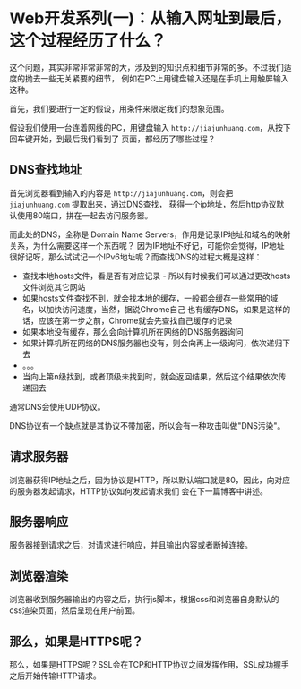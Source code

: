 # Web开发系列(一)：从输入网址到最后，这个过程经历了什么？

这个问题，其实非常非常非常的大，涉及到的知识点和细节非常的多。不过我们适度的抛去一些无关紧要的细节，
例如在PC上用键盘输入还是在手机上用触屏输入这种。

首先，我们要进行一定的假设，用条件来限定我们的想象范围。

假设我们使用一台连着网线的PC，用键盘输入 `http://jiajunhuang.com`，从按下回车键开始，到最后我们看到了
页面，都经历了哪些过程？

## DNS查找地址

首先浏览器看到输入的内容是 `http://jiajunhuang.com`，则会把 `jiajunhuang.com` 提取出来，通过DNS查找，
获得一个ip地址，然后http协议默认使用80端口，拼在一起去访问服务器。

而此处的DNS，全称是 Domain Name Servers，作用是记录IP地址和域名的映射关系，为什么需要这样一个东西呢？
因为IP地址不好记，可能你会觉得，IP地址很好记呀，那么试试记一个IPv6地址呢？而查找DNS的过程大概是这样：

- 查找本地hosts文件，看是否有对应记录 - 所以有时候我们可以通过更改hosts文件浏览其它网站
- 如果hosts文件查找不到，就会找本地的缓存，一般都会缓存一些常用的域名，以加快访问速度，当然，据说Chrome自己
也有缓存DNS，如果是这样的话，应该在第一步之前，Chrome就会先查找自己缓存的记录
- 如果本地没有缓存，那么会向计算机所在网络的DNS服务器询问
- 如果计算机所在网络的DNS服务器也没有，则会向再上一级询问，依次递归下去
- 。。。
- 当向上第n级找到，或者顶级未找到时，就会返回结果，然后这个结果依次传递回去

通常DNS会使用UDP协议。

DNS协议有一个缺点就是其协议不带加密，所以会有一种攻击叫做"DNS污染"。

## 请求服务器

浏览器获得IP地址之后，因为协议是HTTP，所以默认端口就是80，因此，向对应的服务器发起请求，HTTP协议如何发起请求我们
会在下一篇博客中讲述。

## 服务器响应

服务器接到请求之后，对请求进行响应，并且输出内容或者断掉连接。

## 浏览器渲染

浏览器收到服务器输出的内容之后，执行js脚本，根据css和浏览器自身默认的css渲染页面，然后呈现在用户前面。

## 那么，如果是HTTPS呢？

那么，如果是HTTPS呢？SSL会在TCP和HTTP协议之间发挥作用，SSL成功握手之后开始传输HTTP请求。
